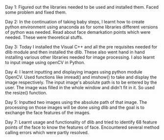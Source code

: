 Day 1: Figured out the libraries needed to be used and installed them. Faced some problem and fixed them.  
  
Day 2: In the continuation of taking baby steps, I learnt how to create python environment using anaconda as for some libraries different versions of python was needed. Read about face demarkation points which were needed. These were theoretical stuffs.  
  
Day 3: Today I installed the Visual C++ and all the pre requisites needed for dlib module and then installed the dlib. These also went hand in hand installing various other libraries needed for image processing. I also learnt to input image using openCV in Python.  

Day 4: I learnt inputting and displaying images using python module OpenCV. Used functions like imread() and imshow() to take and display the image respectively. The input image's absolute path is to be entered by the user. The image was filled in the whole window and didn't fit in it. So used the resize() function.  
  
Day 5: Inputted two images using the absolute path of that image. The processing on those images will be done using dlib and the goal is to exchange the face features of the images.  
  
Day 7: Learnt usage and functionality of dlib and tried to identify 68 feature points of the face to know the features of face. Encountered several method calling errors which were partly resolved. 